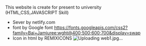 This website is create for present to university
<br>(HTML,CSS,JAVASCRIPT Skill)

- Sever by netlify.com
- font by Google font https://fonts.googleapis.com/css2?family=Bai+Jamjuree:wght@400;500;600;700&display=swap
- Icon in html by REMIXICONS 
![Uploading web1.jpg…]()
